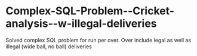 # Complex-SQL-Problem--Cricket-analysis--w-illegal-deliveries
Solved complex SQL problem for run per over. Over include legal as well as illegal (wide ball, no ball) deliveries
